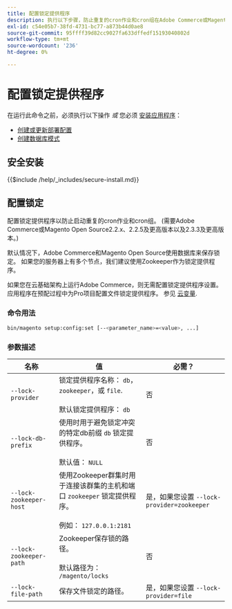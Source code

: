 ```yaml
---
title: 配置锁定提供程序
description: 执行以下步骤，防止重复的cron作业和cron组在Adobe Commerce或Magento Open Source部署上运行。
exl-id: c54e05b7-38fd-4731-bc77-a873b44d0ae8
source-git-commit: 95ffff39d82cc9027fa633dffedf15193040802d
workflow-type: tm+mt
source-wordcount: '236'
ht-degree: 0%

---
```


# 配置锁定提供程序

在运行此命令之前，必须执行以下操作 *或* 您必须 [安装应用程序](../advanced.md)：

* [创建或更新部署配置](deployment.md)
* [创建数据库模式](database.md)

## 安全安装

{{$include /help/_includes/secure-install.md}}

## 配置锁定

配置锁定提供程序以防止启动重复的cron作业和cron组。 (需要Adobe Commerce或Magento Open Source2.2.x、2.2.5及更高版本以及2.3.3及更高版本。)

默认情况下，Adobe Commerce和Magento Open Source使用数据库来保存锁定。 如果您的服务器上有多个节点，我们建议使用Zookeeper作为锁定提供程序。

如果您在云基础架构上运行Adobe Commerce，则无需配置锁定提供程序设置。 应用程序在预配过程中为Pro项目配置文件锁定提供程序。 参见 [云变量](https://devdocs.magento.com/cloud/env/variables-cloud.html).

### 命令用法

```bash
bin/magento setup:config:set [--<parameter_name>=<value>, ...]
```

### 参数描述

| 名称 | 值 | 必需？ |
|--- |--- |--- |
| `--lock-provider` | 锁定提供程序名称： `db`， `zookeeper`，或 `file`.<br><br>默认锁定提供程序： `db` | 否 |
| `--lock-db-prefix` | 使用时用于避免锁定冲突的特定db前缀 `db` 锁定提供程序。<br><br>默认值： `NULL` | 否 |
| `--lock-zookeeper-host` | 使用Zookeeper群集时用于连接该群集的主机和端口 `zookeeper` 锁定提供程序。<br><br>例如： `127.0.0.1:2181` | 是，如果您设置 `--lock-provider=zookeeper` |
| `--lock-zookeeper-path` | Zookeeper保存锁的路径。<br><br>默认路径为： `/magento/locks` | 否 |
| `--lock-file-path` | 保存文件锁定的路径。 | 是，如果您设置 `--lock-provider=file` |
